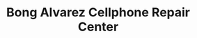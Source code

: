 ---
title: "Bong Alvarez Cellphone Repair Center"
url: /daet/bong-alvarez-cellphone-repair-center/
shop: mobile phone
---